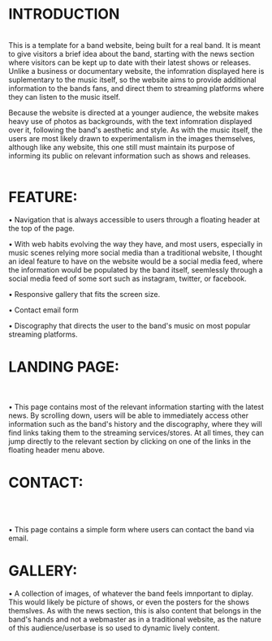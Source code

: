 
<h1>INTRODUCTION</h1>
<br>
This is a template for a band website, being built for a real band. It is meant to give visitors a brief idea about the band, starting with the news section where visitors can be kept up to date with their latest shows or releases. Unlike a business or documentary website, the infomration displayed here is suplementary to the music itself, so the website aims to provide additional information to the bands fans, and direct them to streaming platforms where they can listen to the music itself.

Because the website is directed at a younger audience, the website makes heavy use of photos as backgrounds, with the text infomration displayed over it, following the band's aesthetic and style. As with the music itself, the users are most likely drawn to experimentalism in the images themselves, although like any website, this one still must maintain its purpose of informing its public on relevant information such as shows and releases.
<br>
<br>
<h1>FEATURE:</h1>

•	Navigation that is always accessible to users through a floating header at the top of the page.

•	With web habits evolving the way they have, and most users, especially in music scenes relying more social media than a traditional website, I thought an ideal feature to have on the website would be a social media feed, where the information would be populated by the band itself, seemlessly through a social media feed of some sort such as instagram, twitter, or facebook.

•	Responsive gallery that fits the screen size.

•	Contact email form

•	Discography that directs the user to the band's music on most popular streaming platforms.

<h1>LANDING PAGE:</h1>
<br>
<br>
•	This page contains most of the relevant information starting with the latest news. By scrolling down, users will be able to immediately access other information such as the band's history and the discography, where they will find links taking them to the streaming services/stores. At all times, they can jump directly to the relevant section by clicking on one of the links in the floating header menu above.

<h1>CONTACT:</h1>
<br>
<br>

•	This page contains a simple form where users can contact the band via email.

<h1>GALLERY:</h1>

•	A collection of images, of whatever the band feels imnportant to diplay. This would likely be picture of shows, or even the posters for the shows themslves. As with the news section, this is also content that belongs in the band's hands and not a webmaster as in a traditional website, as the nature of this audience/userbase is so used to dynamic lively content.
